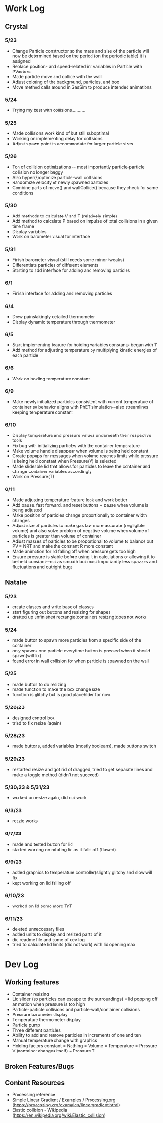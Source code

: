 # Work Log

## Crystal

### 5/23

- Change Particle constructor so the mass and size of the particle will now be determined based on the period (on the periodic table) it is assigned
- Replace position- and speed-related int variables in Particle with PVectors
- Made particle move and collide with the wall
- Adjust coloring of the background, particles, and box 
- Move method calls around in GasSim to produce intended animations

### 5/24
- Trying my best with collisions...........

### 5/25
- Made collisions work kind of but still suboptimal
- Working on implementing delay for collisions
- Adjust spawn point to accommodate for larger particle sizes

### 5/26
- Ton of collision optimizations -- most importantly particle-particle collision no longer buggy
- Also hyper(?)optimize particle-wall collisions
- Randomize velocity of newly spawned particles
- Combine parts of move() and wallCollide() because they check for same conditions

### 5/30
- Add methods to calculate V and T (relatively simple)
- Add method to calculate P based on impulse of total collisions in a given time frame
- Display variables
- Work on barometer visual for interface


### 5/31
- Finish barometer visual (still needs some minor tweaks)
- Differentiate particles of different elements 
- Starting to add interface for adding and removing particles


### 6/1
- Finish interface for adding and removing particles

### 6/4
- Drew painstakingly detailed thermometer
- Display dynamic temperature through thermometer


### 6/5
- Start implementing feature for holding variables constants-began with T
- Add method for adjusting temperature by multiplying kinetic energies of each particle


### 6/6
- Work on holding temperature constant

### 6/9
- Make newly initialized particles consistent with current temperature of container so behavior aligns with PhET simulation--also streamlines keeping temperature constant 

### 6/10
- Display temperature and pressure values underneath their respective tools
- Fix bug with initializing particles with the container temperature
- Make volume handle disappear when volume is being held constant
- Create popups for messages when volume reaches limits while pressure is being held constant when Pressure(V) is selected
- Made slideable lid that allows for particles to leave the container and change container variables accordingly
- Work on Pressure(T)

### 6/11
- Made adjusting temperature feature look and work better
- Add pause, fast forward, and reset buttons + pause when volume is being adjusted
- Make position of particles change proportionally to container width changes
- Adjust size of particles to make gas law more accurate (negligible volume) and also solve problem of negative volume when volume of particles is greater than volume of container
- Adjust masses of particles to be proportional to volume to balance out PV = NRT and make the constant R more constant
- Made animation for lid falling off when pressure gets too high
- Ensure pressure is stable before using it in calculations or allowing it to be held constant--not as smooth but most importantly less spazzes and fluctuations and outright bugs

## Natalie

### 5/23
- create classes and write base of classes
- start figuring out buttons and resizing for shapes
- drafted up unfinished rectangle(container) resizing(does not work)

### 5/24
- made button to spawn more particles from a specific side of the container
- only spawns one particle everytime button is pressed when it should spawn(will fix)
- found error in wall collision for when particle is spawned on the wall

### 5/25
- made button to do resizing
- made function to make the box change size
- function is glitchy but is good placehlder for now

### 5/26/23
- designed control box
- tried to fix resize (again)

### 5/28/23
- made buttons, added variables (mostly booleans), made buttons switch

### 5/29/23
- restarted resize and got rid of dragged, tried to get separate lines and make a toggle method (didn't not succeed)

### 5/30/23 & 5/31/23
- worked on resize again, did not work

### 6/3/23
- reszie works

### 6/7/23
- made and tested button for lid
- started working on rotating lid as it falls off (flawed)

### 6/9/23
- added graphics to temperature controller(slightly glitchy and slow will fix)
- kept working on lid falling off

### 6/10/23
- worked on lid some more TnT

### 6/11/23
- deleted unneccesary files
- added units to display and resized parts of it
- did readme file and some of dev log
- tried to calculate lid limits (did not work) with lid opening max


# Dev Log
## Working features
- Container resizing
- Lid slider (so particles can escape to the surroundings)
  = lid popping off animation when pressure is too high
- Particle-particle collisions and particle-wall/container collisions
- Pressure barometer display
- Temperature thermometer display
- Particle pump
- Three different particles
- Ability to add and remove particles in increments of one and ten
- Manual temperature change with graphics
- Holding factors constant
  = Nothing 
  = Volume
  = Temperature
  = Pressure V (container changes itself)
  = Pressure T

## Broken Features/Bugs

## Content Resources
- Processing reference
- Simple Linear Gradient / Examples / Processing.org (https://processing.org/examples/lineargradient.html)
- Elastic collision - Wikipedia (https://en.wikipedia.org/wiki/Elastic_collision)




